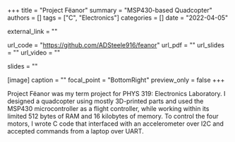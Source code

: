 +++
title = "Project Fëanor"
summary = "MSP430-based Quadcopter"
authors = []
tags = ["C", "Electronics"]
categories = []
date = "2022-04-05"

external_link = ""

url_code = "https://github.com/ADSteele916/feanor"
url_pdf = ""
url_slides = ""
url_video = ""

slides = ""

[image]
  caption = ""
  focal_point = "BottomRight"
  preview_only = false
+++

Project Fëanor was my term project for PHYS 319: Electronics Laboratory. I designed a quadcopter using mostly 3D-printed parts and used the MSP430 microcontroller as a flight controller, while working within its limited 512 bytes of RAM and 16 kilobytes of memory. To control the four motors, I wrote C code that interfaced with an accelerometer over I2C and accepted commands from a laptop over UART.
